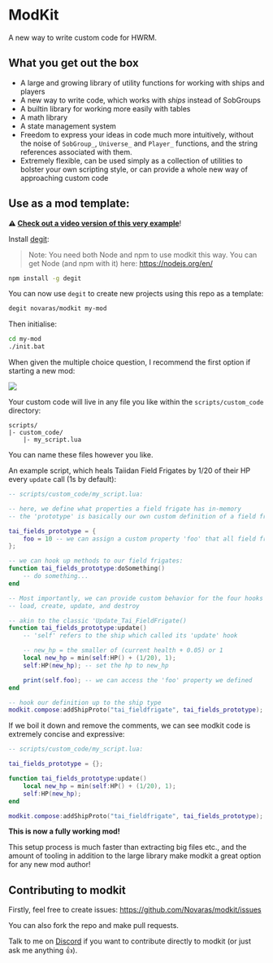 # ModKit

A new way to write custom code for HWRM.

## What you get out the box

- A large and growing library of utility functions for working with ships and players
- A new way to write code, which works with _ships_ instead of SobGroups
- A builtin library for working more easily with tables
- A math library
- A state management system
- Freedom to express your ideas in code much more intuitively, without the noise of `SobGroup_`, `Universe_` and `Player_` functions, and the string references associated with them.
- Extremely flexible, can be used simply as a collection of utilities to bolster your own scripting style, or can provide a whole new way of approaching custom code

## Use as a mod template:

**⚠️ [Check out a video version of this very example](https://www.youtube.com/watch?v=FmQQPslBmaM)**!

Install [degit](https://www.npmjs.com/package/degit):

> Note: You need both Node and npm to use modkit this way. You can get Node (and npm with it) here: https://nodejs.org/en/

```bash
npm install -g degit
```

You can now use `degit` to create new projects using this repo as a template:

```bash
degit novaras/modkit my-mod
```

Then initialise:

```bash
cd my-mod
./init.bat
```

When given the multiple choice question, I recommend the first option if starting a new mod:

<img src="https://i.imgur.com/cWq7AOs.png">

Your custom code will live in any file you like within the `scripts/custom_code` directory:

```
scripts/
|- custom_code/
    |- my_script.lua
```

You can name these files however you like.

An example script, which heals Taiidan Field Frigates by 1/20 of their HP every `update` call (1s by default):

```lua
-- scripts/custom_code/my_script.lua:

-- here, we define what properties a field frigate has in-memory
-- the 'prototype' is basically our own custom definition of a field frigate

tai_fields_prototype = {
	foo = 10 -- we can assign a custom property 'foo' that all field frigates will have
};

-- we can hook up methods to our field frigates:
function tai_fields_prototype:doSomething()
	-- do something...
end

-- Most importantly, we can provide custom behavior for the four hooks as we please:
-- load, create, update, and destroy

-- akin to the classic 'Update_Tai_FieldFrigate()
function tai_fields_prototype:update() 
	-- 'self' refers to the ship which called its 'update' hook

	-- new_hp = the smaller of (current health + 0.05) or 1
	local new_hp = min(self:HP() + (1/20), 1);
	self:HP(new_hp); -- set the hp to new_hp

	print(self.foo); -- we can access the 'foo' property we defined
end

-- hook our definition up to the ship type
modkit.compose:addShipProto("tai_fieldfrigate", tai_fields_prototype);
```

If we boil it down and remove the comments, we can see modkit code is extremely concise and expressive:

```lua
-- scripts/custom_code/my_script.lua:

tai_fields_prototype = {};

function tai_fields_prototype:update()
	local new_hp = min(self:HP() + (1/20), 1);
	self:HP(new_hp);
end

modkit.compose:addShipProto("tai_fieldfrigate", tai_fields_prototype);
```

**This is now a fully working mod!**

This setup process is much faster than extracting big files etc., and the amount of tooling in addition to the large library make modkit a great option for any new mod author!

## Contributing to modkit

Firstly, feel free to create issues: https://github.com/Novaras/modkit/issues

You can also fork the repo and make pull requests.

Talk to me on [Discord](https://discord.gg/homeworld) if you want to contribute directly to modkit (or just ask me anything :+1:). 
